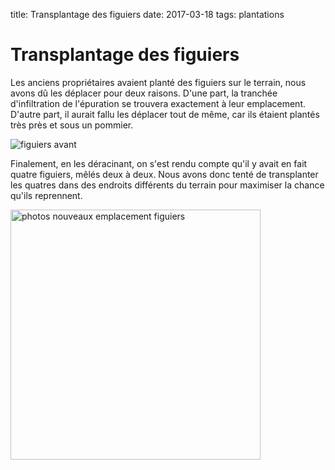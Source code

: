 title: Transplantage des figuiers 
date: 2017-03-18
tags: plantations

# Transplantage des figuiers

Les anciens propriétaires avaient planté des figuiers sur le terrain, nous avons dû les déplacer pour deux raisons. D'une part, la tranchée d'infiltration de l'épuration se trouvera exactement à leur emplacement. D'autre part, il aurait fallu les déplacer tout de même, car ils étaient plantés très près et sous un pommier.

<img src="images/jardin/figuiers_avant.jpg" alt="figuiers avant"/>

Finalement, en les déracinant, on s'est rendu compte qu'il y avait en fait quatre figuiers, mêlés deux à deux. Nous avons donc tenté de transplanter les quatres dans des endroits différents du terrain pour maximiser la chance qu'ils reprennent.

<img src="images/jardin/figuiers.jpg" alt="photos nouveaux emplacement figuiers" style="width:400px"/>

